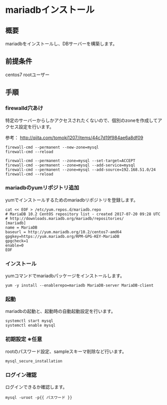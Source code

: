 # mariadbインストール

## 概要

mariadbをインストールし、DBサーバーを構築します。

## 前提条件

centos7
rootユーザー

## 手順

### firewalld穴あけ

特定のサーバーからしかアクセスされたくないので、個別のzoneを作成してアクセス設定を行います。

参考：
http://qiita.com/tomoki1207/items/44c7d19f984ae6a8df09

````
firewall-cmd --permanent --new-zone=mysql
firewall-cmd --reload

firewall-cmd --permanent --zone=mysql --set-target=ACCEPT
firewall-cmd --permanent --zone=mysql --add-service=mysql
firewall-cmd --permanent --zone=mysql --add-source=192.168.51.0/24
firewall-cmd --reload
````

### mariadbのyumリポジトリ追加

yumでインストールするためのmariadbリポジトリを登録します。

````
cat << EOF > /etc/yum.repos.d/mariadb.repo
# MariaDB 10.2 CentOS repository list - created 2017-07-20 09:28 UTC
# http://downloads.mariadb.org/mariadb/repositories/
[mariadb]
name = MariaDB
baseurl = http://yum.mariadb.org/10.2/centos7-amd64
gpgkey=https://yum.mariadb.org/RPM-GPG-KEY-MariaDB
gpgcheck=1
enable=0
EOF
````

### インストール

yumコマンドでmariadbパッケージをインストールします。

````
yum -y install --enablerepo=mariadb MariaDB-server MariaDB-client
````

### 起動

mariadbの起動と、起動時の自動起動設定を行います。

````
systemctl start mysql
systemctl enable mysql
````

### 初期設定 ※任意

rootのパスワード設定、sampleスキーマ削除など行います。
````
mysql_secure_installation
````

### ログイン確認

ログインできるか確認します。

````
mysql -uroot -p{{ パスワード }}
````
